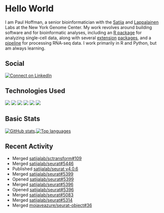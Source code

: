 
<!-- README.md is generated from README.Rmd. Please edit that file -->

# Hello World

I am Paul Hoffman, a senior bioinformatician with the
[Satija](https://satijalab.org) and [Lappalainen](https://tllab.org)
Labs at the New York Genome Center. My work revolves around building
software and for bioinformatic analyses, including an [R
package](https://github.com/satijalab/seurat) for analyzing single-cell
data, along with several
[extension](https://github.com/satijalab/seurat-data)
[packages](https://github.com/mojaveazure/seurat-disk), and a
[pipeline](https://github.com/LappalainenLab/RNApipeline) for processing
RNA-seq data. I work primarily in R and Python, but am always learning.

## Social

<!-- badges: start -->

[![Connect on
LinkedIn](https://img.shields.io/badge/--linkedin?label=LinkedIn&logo=LinkedIn&style=social)](https://www.linkedin.com/in/pauljhoffman)

<!-- badges: end -->

## Technologies Used

<!-- badges: start -->

![](https://img.shields.io/badge/r-%23276DC3.svg?&logo=r&logoColor=white)
![](https://img.shields.io/badge/python%20-%2314354C.svg?&logo=python&logoColor=white)
![](https://img.shields.io/badge/markdown-%23000000.svg?&logo=markdown&logoColor=white)
![](https://img.shields.io/badge/git%20-%23F05033.svg?&logo=git&logoColor=white)
![](https://img.shields.io/badge/github%20-%23121011.svg?&logo=github&logoColor=white)
![](https://img.shields.io/badge/docker%20-%230db7ed.svg?&logo=docker&logoColor=white)
<!-- ![](https://img.shields.io/badge/Google%20Cloud%20-%234285F4.svg?&logo=google-cloud&logoColor=white) -->
<!-- badges: end -->

## Basic Stats

<a href="https://github.com/anuraghazra/github-readme-stats">
<img align="center" src="https://github-readme-stats.vercel.app/api?username=mojaveazure&count_private=true&show_icons=true" alt="GitHub stats" />
</a> <a href="https://github.com/anuraghazra/github-readme-stats">
<img align="center" src="https://github-readme-stats.vercel.app/api/top-langs?username=mojaveazure&layout=compact" alt= "Top languages" />
</a>

## Recent Activity

  - Merged
    [satijalab/sctransform\#109](https://github.com/satijalab/sctransform/pull/109)
  - Merged
    [satijalab/seurat\#5446](https://github.com/satijalab/seurat/pull/5446)
  - Published [satijalab/seurat
    v4.0.6](https://github.com/satijalab/seurat/releases/tag/v4.0.6)
  - Merged
    [satijalab/seurat\#5399](https://github.com/satijalab/seurat/pull/5399)
  - Opened
    [satijalab/seurat\#5399](https://github.com/satijalab/seurat/pull/5399)
  - Merged
    [satijalab/seurat\#5396](https://github.com/satijalab/seurat/pull/5396)
  - Opened
    [satijalab/seurat\#5396](https://github.com/satijalab/seurat/pull/5396)
  - Merged
    [satijalab/seurat\#5083](https://github.com/satijalab/seurat/pull/5083)
  - Merged
    [satijalab/seurat\#5314](https://github.com/satijalab/seurat/pull/5314)
  - Merged
    [mojaveazure/seurat-object\#36](https://github.com/mojaveazure/seurat-object/pull/36)
